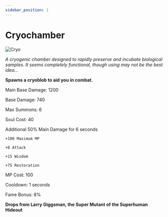 ```yaml
---
sidebar_position: 1
---
```


# Cryochamber

![Cryo](https://vwiki.valorserver.com/api/item/picture/cryochamber)

<i>A cryogenic chamber designed to rapidly preserve and incubate biological samples. It seems completely functional, though using may not be the best idea...</i>

**Spawns a cryoblob to aid you in combat.**

Main Base Damage: 1200

Base Damage: 740

Max Summons: 6

Soul Cost: 40

Additional 50% Main Damage for 6 seconds

    +100 Maximum MP

    +8 Attack

    +15 Wisdom

    +75 Restoration

MP Cost: 100

Cooldown: 1 seconds

Fame Bonus: 8%

**Drops from Larry Giggsman, the Super Mutant of the Superhuman Hideout**
